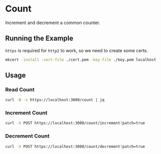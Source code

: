 # Count

Increment and decrement a common counter.

## Running the Example

`https` is required for `http2` to work, so we need to create some certs.

```bash
mkcert -install -cert-file ./cert.pem -key-file ./key.pem localhost
```

## Usage 

### Read Count 

```bash
curl -N -s https://localhost:3000/count | jq
```

### Increment Count

```bash
curl -X POST https://localhost:3000/count/increment?patch=true 
```

### Decrement Count

```bash
curl -X POST https://localhost:3000/count/decrement?patch=true
```







